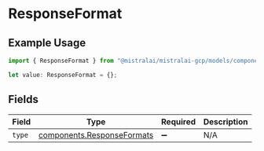# ResponseFormat

## Example Usage

```typescript
import { ResponseFormat } from "@mistralai/mistralai-gcp/models/components";

let value: ResponseFormat = {};
```

## Fields

| Field                                                                    | Type                                                                     | Required                                                                 | Description                                                              |
| ------------------------------------------------------------------------ | ------------------------------------------------------------------------ | ------------------------------------------------------------------------ | ------------------------------------------------------------------------ |
| `type`                                                                   | [components.ResponseFormats](../../models/components/responseformats.md) | :heavy_minus_sign:                                                       | N/A                                                                      |